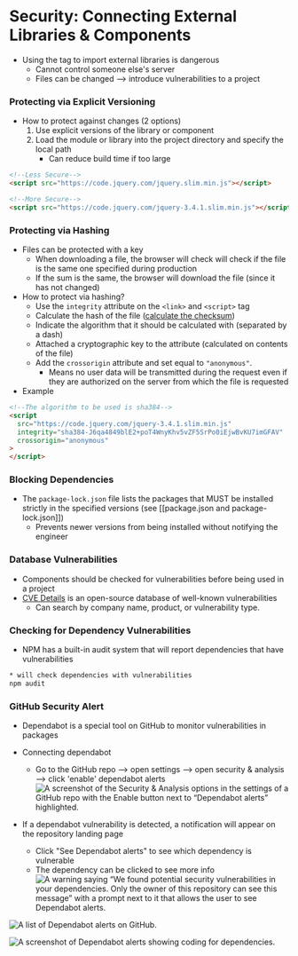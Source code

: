 # Security: Connecting External Libraries & Components
* Using the <script></script> tag to import external libraries is dangerous
	* Cannot control someone else's server
	* Files can be changed --> introduce vulnerabilities to a project

### Protecting via Explicit Versioning
* How to protect against changes (2 options)
	1) Use explicit versions of the library or component
	2) Load the module or library into the project directory and specify the local path
		* Can reduce build time if too large

```html
<!--Less Secure-->
<script src="https://code.jquery.com/jquery.slim.min.js"></script> 

<!--More Secure-->
<script src="https://code.jquery.com/jquery-3.4.1.slim.min.js"></script> 
```

### Protecting via Hashing
* Files can be protected with a key
	* When downloading a file, the browser will check will check if the file is the same one specified during production
	* If the sum is the same, the browser will download the file (since it has not changed)
* How to protect via hashing?
	* Use the `integrity` attribute on the `<link>` and `<script>` tag
	* Calculate the hash of the file ([calculate the checksum]([https://www.srihash.org/](https://www.srihash.org/).))
	* Indicate the algorithm that it should be calculated with (separated by a dash)
	* Attached a cryptographic key to the attribute (calculated on contents of the file)
	* Add the `crossorigin` attribute and set equal to `"anonymous"`. 
		* Means no user data will be transmitted during the request even if they are authorized on the server from which the file is requested
* Example
```html
<!--The algorithm to be used is sha384-->
<script
  src="https://code.jquery.com/jquery-3.4.1.slim.min.js"
  integrity="sha384-J6qa4849blE2+poT4WnyKhv5vZF5SrPo0iEjwBvKU7imGFAV" 
  crossorigin="anonymous"
>
</script> 
```

### Blocking Dependencies
* The `package-lock.json` file lists the packages that MUST be installed strictly in the specified versions (see [[package.json and package-lock.json]])
	* Prevents newer versions from being installed without notifying the engineer

### Database Vulnerabilities
* Components should be checked for vulnerabilities before being used in a project
* [CVE Details](https://www.cvedetails.com/) is an open-source database of well-known vulnerabilities 
	* Can search by company name, product, or vulnerability type.

### Checking for Dependency Vulnerabilities
* NPM has a built-in audit system that will report dependencies that have vulnerabilities
```bash
* will check dependencies with vulnerabilities
npm audit
```

### GitHub Security Alert
* Dependabot is a special tool on GitHub to monitor vulnerabilities in packages
* Connecting dependabot
	* Go to the GitHub repo --> open settings --> open security & analysis --> click 'enable' dependabot alerts
![A screenshot of the Security & Analysis options in the settings of a GitHub repo with the Enable button next to “Dependabot alerts” highlighted.](https://practicum-content.s3.us-west-1.amazonaws.com/resources/moved_Frame_1503_1652113313.png)

* If a dependabot vulnerability is detected, a notification will appear on the repository landing page
	* Click "See Dependabot alerts" to see which dependency is vulnerable
	* The dependency can be clicked to see more info
![A warning saying “We found potential security vulnerabilities in your dependencies. Only the owner of this repository can see this message” with a prompt next to it that allows the user to see Dependabot alerts.](https://practicum-content.s3.us-west-1.amazonaws.com/resources/moved_Frame_1506_1652113356.png)

![A list of Dependabot alerts on GitHub.](https://practicum-content.s3.us-west-1.amazonaws.com/resources/moved_Frame_1501_1652113416.png)

![A screenshot of Dependabot alerts showing coding for dependencies.](https://practicum-content.s3.us-west-1.amazonaws.com/resources/moved_Frame_1502_1652113456.png)